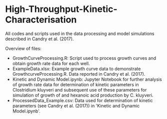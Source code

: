 # High-Throughput-Kinetic-Characterisation

All codes and scripts used in the data processing and model simulations described in Candry et al. (2017).

Overview of files:
- GrowthCurveProcessing.R: Script used to process growth curves and obtain growth rate data for each well.
- ExampleData.xlsx: Example growth curve data to demonstrate GrowthcurveProcessing.R. Data reported in Candry et al. (2017).
- Kinetic and Dynamic Model.ipynb: Jupyter Notebook for further analysis of growth rate data for determination of kinetic parameters in Clostridium kluyveri and subsequent use of these parameters for simulation of growth of and hexanoic acid production by C. kluyveri.
- ProcessedData_Example.csv: Data used for determination of kinetic parameters (see Candry et al. (2017)) in 'Kinetic and Dynamic Model.ipynb'.
